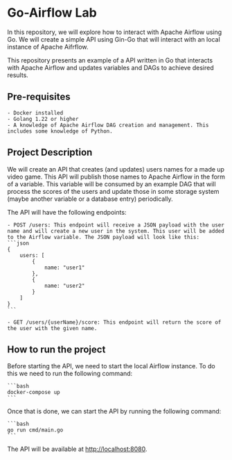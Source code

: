 # Go-Airflow Lab

In this repository, we will explore how to interact with Apache Airflow using Go. We will create a simple API using Gin-Go that will interact with an local instance of Apache Aifrflow.

This repository presents an example of a API written in Go that interacts with Apache Airflow and updates variables and DAGs to achieve desired
results.

## Pre-requisites

    - Docker installed
    - Golang 1.22 or higher
    - A knowledge of Apache Airflow DAG creation and management. This includes some knowledge of Python.

## Project Description

We will create an API that creates (and updates) users names for a made up video game. This API will publish those names to Apache Airflow in the form of a variable. This variable will be consumed by an example DAG that will process the scores of the users and update those in some storage system (maybe another variable or a database entry) periodically.

The API will have the following endpoints:

    - POST /users: This endpoint will receive a JSON payload with the user name and will create a new user in the system. This user will be added to the Airflow variable. The JSON payload will look like this:
    ```json
    {
        users: [
            {
                name: "user1"
            },
            {
                name: "user2"
            }
        ]
    }
    ```

    - GET /users/{userName}/score: This endpoint will return the score of the user with the given name.

## How to run the project

Before starting the API, we need to start the local Airflow instance. To do this we need to run the following command:

    ```bash
    docker-compose up
    ```

Once that is done, we can start the API by running the following command:

    ```bash
    go run cmd/main.go
    ```

The API will be available at <http://localhost:8080>.
